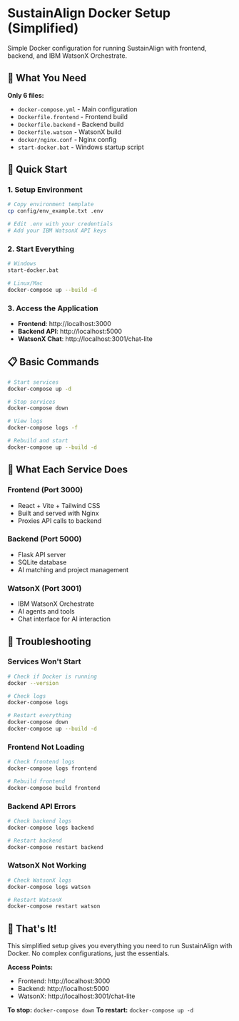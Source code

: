 # SustainAlign Docker Setup (Simplified)

Simple Docker configuration for running SustainAlign with frontend, backend, and IBM WatsonX Orchestrate.

## 🐳 What You Need

**Only 6 files:**
- `docker-compose.yml` - Main configuration
- `Dockerfile.frontend` - Frontend build
- `Dockerfile.backend` - Backend build  
- `Dockerfile.watson` - WatsonX build
- `docker/nginx.conf` - Nginx config
- `start-docker.bat` - Windows startup script

## 🚀 Quick Start

### 1. Setup Environment
```bash
# Copy environment template
cp config/env_example.txt .env

# Edit .env with your credentials
# Add your IBM WatsonX API keys
```

### 2. Start Everything
```bash
# Windows
start-docker.bat

# Linux/Mac
docker-compose up --build -d
```

### 3. Access the Application
- **Frontend**: http://localhost:3000
- **Backend API**: http://localhost:5000
- **WatsonX Chat**: http://localhost:3001/chat-lite

## 📋 Basic Commands

```bash
# Start services
docker-compose up -d

# Stop services
docker-compose down

# View logs
docker-compose logs -f

# Rebuild and start
docker-compose up --build -d
```

## 🔧 What Each Service Does

### Frontend (Port 3000)
- React + Vite + Tailwind CSS
- Built and served with Nginx
- Proxies API calls to backend

### Backend (Port 5000)
- Flask API server
- SQLite database
- AI matching and project management

### WatsonX (Port 3001)
- IBM WatsonX Orchestrate
- AI agents and tools
- Chat interface for AI interaction

## 🐛 Troubleshooting

### Services Won't Start
```bash
# Check if Docker is running
docker --version

# Check logs
docker-compose logs

# Restart everything
docker-compose down
docker-compose up --build -d
```

### Frontend Not Loading
```bash
# Check frontend logs
docker-compose logs frontend

# Rebuild frontend
docker-compose build frontend
```

### Backend API Errors
```bash
# Check backend logs
docker-compose logs backend

# Restart backend
docker-compose restart backend
```

### WatsonX Not Working
```bash
# Check WatsonX logs
docker-compose logs watson

# Restart WatsonX
docker-compose restart watson
```

## 🎯 That's It!

This simplified setup gives you everything you need to run SustainAlign with Docker. No complex configurations, just the essentials.

**Access Points:**
- Frontend: http://localhost:3000
- Backend: http://localhost:5000  
- WatsonX: http://localhost:3001/chat-lite

**To stop:** `docker-compose down`
**To restart:** `docker-compose up -d`